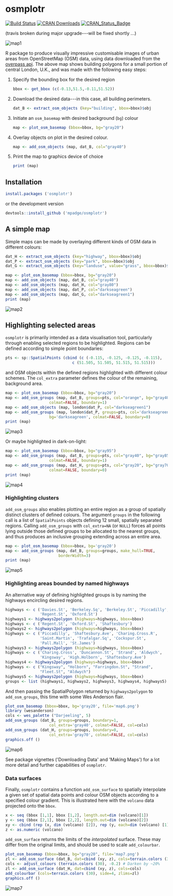 osmplotr
========

[![Build Status](https://travis-ci.org/mpadge/osmplotr.svg?branch=master)](https://travis-ci.org/mpadge/osmplotr) [![CRAN Downloads](http://cranlogs.r-pkg.org/badges/grand-total/osmplotr?color=orange)](http://cran.r-project.org/package=osmplotr) [![CRAN\_Status\_Badge](http://www.r-pkg.org/badges/version/osmplotr)](http://cran.r-project.org/package=osmplotr)

(travis broken during major upgrade---will be fixed shortly ...)

![map1](./figure/map1.png)

R package to produce visually impressive customisable images of urban areas from OpenStreetMap (OSM) data, using data downloaded from the [overpass api](http://overpass-api.de/). The above map shows building polygons for a small portion of central London, U.K., and was made with the following easy steps:

1.  Specify the bounding box for the desired region

    ``` r
    bbox <- get_bbox (c(-0.13,51.5,-0.11,51.52))
    ```

2.  Download the desired data---in this case, all building perimeters.

    ``` r
    dat_B <- extract_osm_objects (key="building", bbox=bbox)$obj
    ```

3.  Initiate an `osm_basemap` with desired background (`bg`) colour

    ``` r
    map <- plot_osm_basemap (bbox=bbox, bg="gray20")
    ```

4.  Overlay objects on plot in the desired colour.

    ``` r
    map <- add_osm_objects (map, dat_B, col="gray40")
    ```

5.  Print the map to graphics device of choice

    ``` r
    print (map)
    ```

Installation
------------

``` r
install.packages ('osmplotr')
```

or the development version

``` r
devtools::install_github ('mpadge/osmplotr')
```

A simple map
------------

Simple maps can be made by overlaying different kinds of OSM data in different colours:

``` r
dat_H <- extract_osm_objects (key="highway", bbox=bbox)$obj
dat_P <- extract_osm_objects (key="park", bbox=bbox)$obj
dat_G <- extract_osm_objects (key="landuse", value="grass", bbox=bbox)$obj
```

``` r
map <- plot_osm_basemap (bbox=bbox, bg="gray20")
map <- add_osm_objects (map, dat_B, col="gray40")
map <- add_osm_objects (map, dat_H, col="gray80")
map <- add_osm_objects (map, dat_P, col="darkseagreen")
map <- add_osm_objects (map, dat_G, col="darkseagreen1")
print (map)
```

![map2](./figure/map2.png)

Highlighting selected areas
---------------------------

`osmplotr` is primarily intended as a data visualisation tool, particularly through enabling selected regions to be highlighted. Regions can be defined according to simple point boundaries:

``` r
pts <- sp::SpatialPoints (cbind (c (-0.115, -0.125, -0.125, -0.115),
                             c (51.505, 51.505, 51.515, 51.515)))
```

and OSM objects within the defined regions highlighted with different colour schemes. The `col_extra` parameter defines the colour of the remaining, background area.

``` r
map <- plot_osm_basemap (bbox=bbox, bg="gray20")
map <- add_osm_groups (map, dat_B, groups=pts, col="orange", bg="gray40", 
                   colmat=FALSE, boundary=1)
map <- add_osm_objects (map, london$dat_P, col="darkseagreen1")
map <- add_osm_groups (map, london$dat_P, groups=pts, col='darkseagreen1',
                   bg='darkseagreen', colmat=FALSE, boundary=0)
print (map)
```

![map3](./figure/map3.png)

Or maybe highlighted in dark-on-light:

``` r
map <- plot_osm_basemap (bbox=bbox, bg="gray95")
map <- add_osm_groups (map, dat_B, groups=pts, col="gray40", bg="gray85",
                   colmat=FALSE, boundary=1)
map <- add_osm_groups (map, dat_H, groups=pts, col="gray20", bg="gray70",
                   colmat=FALSE, boundary=0)
print (map)
```

![map4](./figure/map4.png)

### Highlighting clusters

`add_osm_groups` also enables plotting an entire region as a group of spatially distinct clusters of defined colours. The argument `groups` in the following call is a list of `SpatialPoints` objects defining 12 small, spatially separated regions. Calling `add_osm_groups` with `col_extra=NA` (or `NULL`) forces all points lying outside those defined groups to be allocated to the nearest groups, and thus produces an inclusive grouping extending across an entire area.

``` r
map <- plot_osm_basemap (bbox=bbox, bg='gray20')
map <- add_osm_groups (map, dat_B, groups=groups, make_hull=TRUE,
                       borderWidth=3)
print (map)
```

![map5](./figure/map5.png)

### Highlighting areas bounded by named highways

An alternative way of defining highlighted groups is by naming the highways encircling desired regions.

``` r
highways <- c ('Davies.St', 'Berkeley.Sq', 'Berkeley.St', 'Piccadilly',
               'Regent.St', 'Oxford.St')
highways1 <- highways2polygon (highways=highways, bbox=bbox)
highways <- c ('Regent.St', 'Oxford.St', 'Shaftesbury')
highways2 <- highways2polygon (highways=highways, bbox=bbox)
highways <- c ('Piccadilly', 'Shaftesbury.Ave', 'Charing.Cross.R',
               'Saint.Martin', 'Trafalgar.Sq', 'Cockspur.St',
               'Pall.Mall', 'St.James')
highways3 <- highways2polygon (highways=highways, bbox=bbox)
highways <- c ('Charing.Cross', 'Duncannon.St', 'Strand', 'Aldwych',
               'Kingsway', 'High.Holborn', 'Shaftesbury.Ave')
highways4 <- highways2polygon (highways=highways, bbox=bbox)
highways <- c ("Kingsway", "Holborn", "Farringdon.St", "Strand",
               "Fleet.St", "Aldwych")
highways5 <- highways2polygon (highways=highways, bbox=bbox)
groups <- list (highways1, highways2, highways3, highways4, highways5)
```

And then passing the SpatialPolygon returned by `highways2polygon` to `add_osm_groups`, this time with some Wes Anderson flair.

``` r
plot_osm_basemap (bbox=bbox, bg='gray20', file='map6.png')
library (wesanderson)
cols <- wes_palette ("Darjeeling", 5) 
add_osm_groups (dat_B, groups=groups, boundary=1,
                   col_extra='gray40', colmat=FALSE, col=cols)
add_osm_groups (dat_H, groups=groups, boundary=0,
                   col_extra='gray70', colmat=FALSE, col=cols)
graphics.off ()
```

![map6](./figure/map6.png)

See package vignettes ('Downloading Data' and 'Making Maps') for a lot more detail and further capabilities of `osmplotr`.

### Data surfaces

Finally, `osmplotr` contains a function `add_osm_surface` to spatially interpolate a given set of spatial data points and colour OSM objects according to a specified colour gradient. This is illustrated here with the `volcano` data projected onto the `bbox`.

``` r
x <- seq (bbox [1,1], bbox [1,2], length.out=dim (volcano)[1])
y <- seq (bbox [2,1], bbox [2,2], length.out=dim (volcano)[2])
xy <- cbind (rep (x, dim (volcano) [2]), rep (y, each=dim (volcano) [1]))
z <- as.numeric (volcano)
```

`add_osm_surface` returns the limits of the *interpolated* surface. These may differ from the original limits, and should be used to scale `add_colourbar`.

``` r
plot_osm_basemap (bbox=bbox, bg="gray20", file='map7.png')
zl <- add_osm_surface (dat_B, dat=cbind (xy, z), cols=terrain.colors (30))
cols <- adjust_colours (terrain.colors (30), -0.2) # Darken by ~20%
zl <- add_osm_surface (dat_H, dat=cbind (xy, z), cols=cols)
add_colourbar (cols=terrain.colors (30), side=4, zlims=zl)
graphics.off ()
```

![map7](./figure/map7.png)
